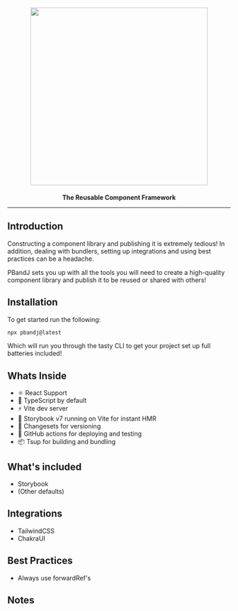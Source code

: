 <h1 align="center"><img src="https://raw.githubusercontent.com/moishinetzer/PBandJ/main/public/logo.png" width="400px" /></h1>

<p align="center">
  <b>The Reusable Component Framework</b>
</p>

---

## Introduction

Constructing a component library and publishing it is extremely tedious! In addition, dealing with bundlers, setting up integrations and using best practices can be a headache.

PBandJ sets you up with all the tools you will need to create a high-quality component library and publish it to be reused or shared with others!

## Installation

To get started run the following:

```sh
npx pbandj@latest
```

Which will run you through the tasty CLI to get your project set up full batteries included!

## Whats Inside

- ⚛️ React Support
- 💙 TypeScript by default
- ⚡ Vite dev server
- 📕 Storybook v7 running on Vite for instant HMR
- 🦋 Changesets for versioning
- 🤖 GitHub actions for deploying and testing
- 📦 Tsup for building and bundling

## What's included

- Storybook
- (Other defaults)

## Integrations

- TailwindCSS
- ChakraUI

## Best Practices

- Always use forwardRef's

## Notes
